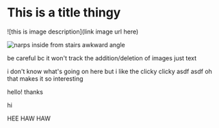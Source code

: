 # This is a title thingy

![this is image description](link image url here)

![narps inside from stairs awkward angle](https://www.swarthmore.edu/sites/default/files/styles/double_callout/public/assets/images/swarthmore-home/dcc_9H0A6582-2_1300x900_v2_0.jpg.webp?itok=yYnOiv6l)

be careful bc it won't track the addition/deletion of images just text

i don't know what's going on here but i like the clicky clicky
asdf
asdf
oh that makes it so interesting

hello!
thanks

hi

HEE HAW HAW
